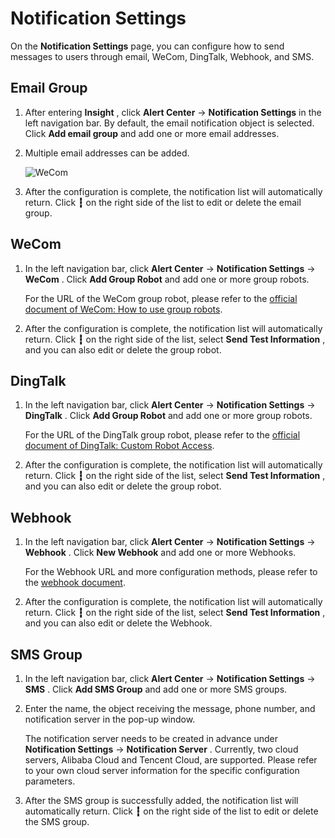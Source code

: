 # Notification Settings

On the __Notification Settings__ page, you can configure how to send messages to users through email, WeCom, DingTalk, Webhook, and SMS.

## Email Group

1. After entering __Insight__ , click __Alert Center__ -> __Notification Settings__ in the left navigation bar. By default, the email notification object is selected. Click __Add email group__ and add one or more email addresses.

2. Multiple email addresses can be added.

    ![WeCom](https://docs.daocloud.io/daocloud-docs-images/docs/en/docs/insight/images/notify02.png)

3. After the configuration is complete, the notification list will automatically return. Click __┇__ on the right side of the list to edit or delete the email group.

## WeCom

1. In the left navigation bar, click __Alert Center__ -> __Notification Settings__ -> __WeCom__ . Click __Add Group Robot__ and add one or more group robots.

    For the URL of the WeCom group robot, please refer to the [official document of WeCom: How to use group robots](https://developers.weixin.qq.com/doc/offiaccount/Getting_Started/Overview.html).

2. After the configuration is complete, the notification list will automatically return. Click __┇__ on the right side of the list, select __Send Test Information__ , and you can also edit or delete the group robot.

## DingTalk

1. In the left navigation bar, click __Alert Center__ -> __Notification Settings__ -> __DingTalk__ . Click __Add Group Robot__ and add one or more group robots.

    For the URL of the DingTalk group robot, please refer to the [official document of DingTalk: Custom Robot Access](https://developers.dingtalk.com/document/robots/custom-robot-access).

2. After the configuration is complete, the notification list will automatically return. Click __┇__ on the right side of the list, select __Send Test Information__ , and you can also edit or delete the group robot.

## Webhook

1. In the left navigation bar, click __Alert Center__ -> __Notification Settings__ -> __Webhook__ . Click __New Webhook__ and add one or more Webhooks.

    For the Webhook URL and more configuration methods, please refer to the [webhook document](https://github.com/webhooksite/webhook.site).

2. After the configuration is complete, the notification list will automatically return. Click __┇__ on the right side of the list, select __Send Test Information__ , and you can also edit or delete the Webhook.

## SMS Group

1. In the left navigation bar, click __Alert Center__ -> __Notification Settings__ -> __SMS__ . Click __Add SMS Group__ and add one or more SMS groups.

2. Enter the name, the object receiving the message, phone number, and notification server in the pop-up window.

    The notification server needs to be created in advance under __Notification Settings__ -> __Notification Server__ . Currently, two cloud servers, Alibaba Cloud and Tencent Cloud, are supported. Please refer to your own cloud server information for the specific configuration parameters.

3. After the SMS group is successfully added, the notification list will automatically return. Click __┇__ on the right side of the list to edit or delete the SMS group.
